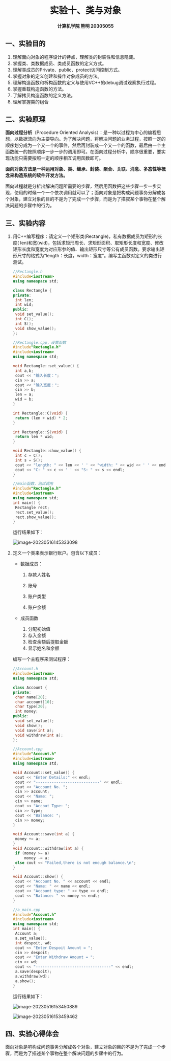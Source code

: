 <h1>
    <center>
        实验十、类与对象
    </center>
</h1>
<h4>
    <center>
        计算机学院 熊明 20305055
    </center>
</h4>


## 一、实验目的

1. 理解面向对象的程序设计的特点，理解类的封装性和信息隐藏。
2. 掌握类、类数据成员、类成员函数的定义方式。
3. 理解类成员的Private、public、protect访问控制方式。
4.  掌握对象的定义创建和操作对象成员的方法。
5. 理解构造函数和析构函数的定义与使用VC++的debug调试观察执行过程。
6.  掌握重载构造函数的方法。
7. 了解拷贝构造函数的定义方法。
8. 理解掌握类的组合

## 二、实验原理

**面向过程分析**（Procedure Oriented Analysis）：是一种以过程为中心的编程思想，以数据流向为主要导向。为了解决问题，将解决问题的业务过程，按照一定的顺序划分成为一个又一个的事件，然后再封装成一个又一个的函数，最后由一个主函数统一的按照顺序一步一步的调用即可。在面向过程分析中，顺序很重要，要实现功能只需要按照一定的顺序相互调用函数即可。

**面向对象方法是一种运用对象、类、继承、封装、聚合、关联、消息、多态性等概念来构造系统的软件开发方法。**

面向过程就是分析出解决问题所需要的步骤，然后用函数把这些步骤一步一步实现，使用的时候一个一个依次调用就可以了；面向对象是把构成问题事务分解成各个对象，建立对象的目的不是为了完成一个步骤，而是为了描叙某个事物在整个解决问题的步骤中的行为。

## 三、实验内容

1. 用C++编写程序：请定义一个矩形类(Rectangle)，私有数据成员为矩形的长度( len)和宽(wid)，包括求矩形周长、求矩形面积、取矩形长度和宽度、修改矩形长度和宽度为对应形参的值、输出矩形尺寸等公有成员函数。要求输出矩形尺寸的格式为“length：长度，width：宽度”。编写主函数对定义的类进行测试。

   ```cpp
   //Rectangle.h
   #include<iostream>
   using namespace std;
   
   class Rectangle {
   private:
   	int len;
   	int wid;
   public:
   	void set_value();
   	int C();
   	int S();
   	void show_value();
   };
   ```

   ```cpp
   //Rectangle.cpp，设置函数
   #include"Rectangle.h"
   #include<iostream>
   using namespace std;
   
   void Rectangle::set_value() {
   	int a,b;
   	cout << "输入长度：";
   	cin >> a;
   	cout << "输入宽度：";
   	cin >> b;
   	len = a;
   	wid = b;
   }
   
   int Rectangle::C(void) {
   	return (len + wid) * 2;
   }
   
   int Rectangle::S(void) {
   	return len * wid;
   }
   
   void Rectangle::show_value() {
   	int c = C();
   	int s = S();
   	cout << "length: " << len << ' ' << "width: " << wid << ' ' << endl;
   	cout << "C: " << c << ' ' << "S: " << s << endl;
   }
   ```

   ```cpp
   //main函数，测试调用
   #include"Rectangle.h"
   #include<iostream>
   using namespace std;
   int main() {
   	Rectangle rect;
   	rect.set_value();
   	rect.show_value();
   }
   ```

   运行结果如下：

   ![image-20230516145333098](C:\Users\15989\AppData\Roaming\Typora\typora-user-images\image-20230516145333098.png)

2. 定义一个类来表示银行账户。包含以下成员：

   - 数据成员：
     1. 存款人姓名

     2. 账号

     3. 账户类型

     4. 账户余额

   - 成员函数
     1. 分配初始值
     2. 存入金额
     3. 检查余额后提取金额
     4. 显示姓名和余额

   编写一个主程序来测试程序：

   ```cpp
   //Account.h
   #include<iostream>
   using namespace std;
   
   class Account {
   private:
   	char name[20];
   	char account[10];
   	char type[20];
   	int money;
   public:
   	void set_value();
   	void show();
   	void save(int a);
   	void withdraw(int a);
   };
   ```

   ```cpp
   //Account.cpp
   #include"Account.h"
   #include<iostream>
   using namespace std;
   
   void Account::set_value() {
   	cout << "Enter Details:" << endl;
   	cout << "----------------------------" << endl;
   	cout << "Account No. ";
   	cin >> account;
   	cout << "Name: ";
   	cin >> name;
   	cout << "Accout Type: ";
   	cin >> type;
   	cout << "Balance: ";
   	cin >> money;
   }
   
   void Account::save(int a) {
   	money += a;
   }
   void Account::withdraw(int a) {
   	if (money >= a)
   		money -= a;
   	else cout << "Failed,there is not enough balance.\n";
   }
   
   void Account::show() {
   	cout << "Account No. " << account << endl;
   	cout << "Name: " << name << endl;
   	cout << "Account type: " << type << endl;
   	cout << "Balance: " << money << endl;
   }
   ```

   ```cpp
   //a_main.cpp
   #include"Account.h"
   #include<iostream>
   using namespace std;
   int main() {
   	Account a;
   	a.set_value();
   	int despoit, wd;
   	cout << "Enter Despoit Amount = ";
   	cin >> despoit;
   	cout << "Enter Withdraw Amount = ";
   	cin >> wd;
   	cout << "---------------------------------" << endl;
   	a.save(despoit);
   	a.withdraw(wd);
   	a.show();
   }
   ```

   运行结果如下：

   ![image-20230516153450889](C:\Users\15989\AppData\Roaming\Typora\typora-user-images\image-20230516153450889.png)

   ![image-20230516153459462](C:\Users\15989\AppData\Roaming\Typora\typora-user-images\image-20230516153459462.png)

## 四、实验心得体会

面向对象是吧构成问题事务分解成各个对象，建立对象的目的不是为了完成一个步骤，而是为了描述某个事物在整个解决问题的步骤中的行为。
